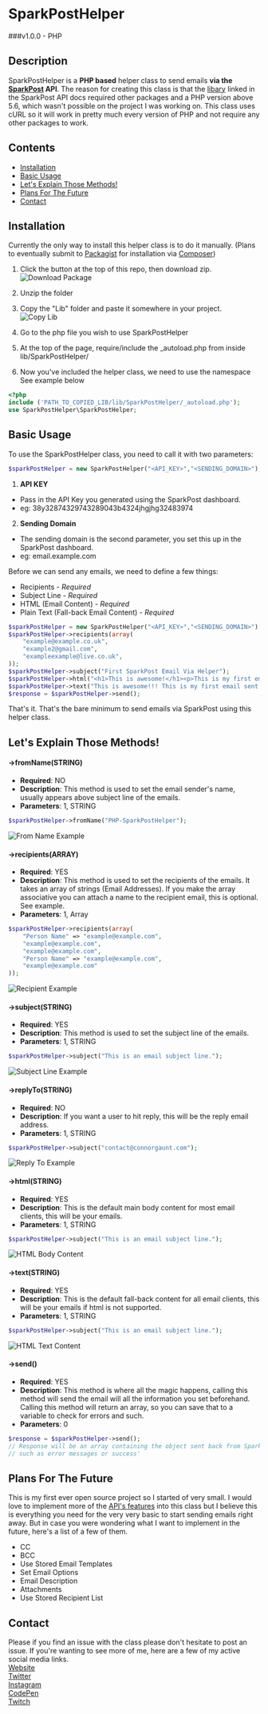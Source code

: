 
# SparkPostHelper  

###v1.0.0 - PHP  

## Description
SparkPostHelper is a __PHP based__ helper class to send emails __via the [SparkPost](https://www.sparkpost.com "SparkPost's Website ") API__. The reason for creating this class is that the [libary](https://github.com/SparkPost/php-sparkpost) linked in the SparkPost API docs required other packages and a PHP version above 5.6, which wasn't possible on the project I was working on. This class uses cURL so it will work in pretty much every version of PHP and not require any other packages to work.    


## Contents
* [Installation](#installation)
* [Basic Usage](#basic-usage)
* [Let's Explain Those Methods!](#lets-explain-those-methods)
* [Plans For The Future](#plans-for-the-future)
* [Contact](#contact)  




## Installation  
Currently the only way to install this helper class is to do it manually. (Plans to eventually submit to [Packagist](https://packagist.org/ 'Packageist Home Page') for installation via [Composer](https://getcomposer.org/ 'Composer Home Page'))   

1. Click the button at the top of this repo, then download zip.  
![Download Package](http://connorgaunt.com/opensource/clonedownload.png)

2. Unzip the folder
3. Copy the "Lib" folder and paste it somewhere in your project.  
![Copy Lib](http://connorgaunt.com/opensource/copylib.png "Copy lib")


4. Go to the php file you wish to use SparkPostHelper

5. At the top of the page, require/include the _autoload.php from inside lib/SparkPostHelper/

6. Now you've included the helper class, we need to use the namespace  
See example below
```PHP
<?php
include ('PATH_TO_COPIED_LIB/lib/SparkPostHelper/_autoload.php');
use SparkPostHelper\SparkPostHelper;
```
  
## Basic Usage  
To use the SparkPostHelper class, you need to call it with two parameters:
```PHP
$sparkPostHelper = new SparkPostHelper("<API_KEY>","<SENDING_DOMAIN>");
```
1. __API KEY__  
  * Pass in the API Key you generated using the SparkPost dashboard.  
  * eg: 38y32874329743289043b4324jhgjhg32483974 

2. __Sending Domain__  
  * The sending domain is the second parameter, you set this up in the SparkPost dashboard.  
  * eg: email.example.com  

Before we can send any emails, we need to define a few things:
* Recipients - _Required_
* Subject Line - _Required_
* HTML (Email Content) - _Required_
* Plain Text (Fall-back Email Content) - _Required_

``` PHP 
$sparkPostHelper = new SparkPostHelper("<API_KEY>","<SENDING_DOMAIN>");
$sparkPostHelper->recipients(array(
    "example@example.co.uk",
    "example2@gmail.com",
    "exampleexample@live.co.uk",
));
$sparkPostHelper->subject("First SparkPost Email Via Helper");
$sparkPostHelper->html("<h1>This is awesome!</h1><p>This is my first email with SparkPostHelper</p>");
$sparkPostHelper->text("This is awesome!!! This is my first email sent with SparkPostHelper.");
$response = $sparkPostHelper->send();
```

That's it. That's the bare minimum to send emails via SparkPost using this helper class.


## Let's Explain Those Methods!

#### ->fromName(STRING)  
* __Required__: NO
* __Description__: This method is used to set the email sender's name, usually appears above subject line of the emails.
* __Parameters__: 1, STRING
```PHP
$sparkPostHelper->fromName("PHP-SparkPostHelper");
```
![From Name Example](http://connorgaunt.com/opensource/emailsuccessfrom.png 'From Name Example')  



#### ->recipients(ARRAY)  
* __Required__: YES
* __Description__: This method is used to set the recipients of the emails. It takes an array of strings (Email Addresses).  If you make the array associative you can attach a name to the recipient email, this is optional. See example.
* __Parameters__: 1, Array
```PHP
$sparkPostHelper->recipients(array(
    "Person Name" => "example@example.com",
    "example@example.com", 
    "example@example.com",
    "Person Name" => "example@example.com",
    "example@example.com"
));
```  
![Recipient Example](http://connorgaunt.com/opensource/recip1.png 'Recipient Example')  

#### ->subject(STRING)  
* __Required__: YES
* __Description__: This method is used to set the subject line of the emails.
* __Parameters__: 1, STRING
```PHP
$sparkPostHelper->subject("This is an email subject line.");
```
![Subject Line Example](http://connorgaunt.com/opensource/emailsuccesssub1.png 'Subject Line Example')  



#### ->replyTo(STRING)  
* __Required__: NO
* __Description__: If you want a user to hit reply, this will be the reply email address.
* __Parameters__: 1, STRING
```PHP
$sparkPostHelper->subject("contact@connorgaunt.com");
```
![Reply To Example](http://connorgaunt.com/opensource/emailreplyto1.png 'Reply To Example')  



#### ->html(STRING)  
* __Required__: YES
* __Description__: This is the default main body content for most email clients, this will be your emails.
* __Parameters__: 1, STRING
```PHP
$sparkPostHelper->subject("This is an email subject line.");
```
![HTML Body Content](http://connorgaunt.com/opensource/emailhtmlbody1.png 'Html Body')  



#### ->text(STRING)  
* __Required__: YES
* __Description__: This is the default fall-back content for all email clients, this will be your emails if html is not supported.
* __Parameters__: 1, STRING
```PHP
$sparkPostHelper->subject("This is an email subject line.");
```
![HTML Text Content](http://connorgaunt.com/opensource/emailtextbody1.png 'Text Body')



#### ->send()  
* __Required__: YES
* __Description__: This method is where all the magic happens, calling this method will send the email will all the information you set beforehand. Calling this method will return an array, so you can save that to a variable to check for errors and such.
* __Parameters__: 0
```PHP
$response = $sparkPostHelper->send();
// Response will be an array containing the object sent back from SparkPost
// such as error messages or success'
```  


## Plans For The Future
This is my first ever open source project so I started of very small. I would love to implement more of the [API's features](https://developers.sparkpost.com/api/transmissions.html) into this class but I believe this is everything you need for the very very basic to start sending emails right away. But in case you were wondering what I want to implement in the future, here's a list of a few of them.  
* CC 
* BCC
* Use Stored Email Templates
* Set Email Options
* Email Description
* Attachments
* Use Stored Recipient List  

  
  
## Contact
Please if you find an issue with the class please don't hesitate to post an issue. If you're wanting to see more of me, here are a few of my active social media links.  
[Website](http://connorgaunt.com)  
[Twitter](http://twitter.com/Connor_Gaunt)  
[Instagram](http://instagram.com/ConnorGaunt)  
[CodePen](http://codepen.io/ConnorGaunt)  
[Twitch](http://twitch.tv/ConnorGaunt)  




